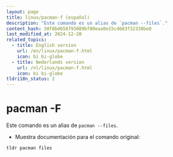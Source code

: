 ```yaml
---
layout: page
title: linux/pacman-f (español)
description: "Este comando es un alias de `pacman --files`."
content_hash: 38f8bd658793089bf80eaa0e15cd683f32338be0
last_modified_at: 2024-12-20
related_topics:
  - title: English version
    url: /en/linux/pacman-f.html
    icon: bi bi-globe
  - title: Nederlands version
    url: /nl/linux/pacman-f.html
    icon: bi bi-globe
tldri18n_status: 2
---
```

# pacman -F

Este comando es un alias de `pacman --files`.

- Muestra documentación para el comando original:

`tldr pacman files`
